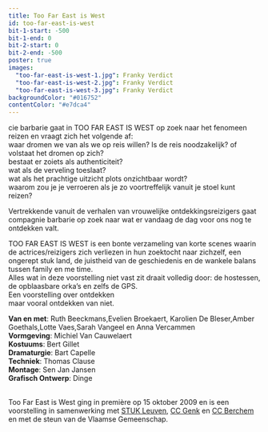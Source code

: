 ```yaml
---
title: Too Far East is West
id: too-far-east-is-west
bit-1-start: -500
bit-1-end: 0
bit-2-start: 0
bit-2-end: -500
poster: true
images:
  "too-far-east-is-west-1.jpg": Franky Verdict
  "too-far-east-is-west-2.jpg": Franky Verdict
  "too-far-east-is-west-3.jpg": Franky Verdict
backgroundColor: "#016752"
contentColor: "#e7dca4"
---
```

<style>
  #background-bit-1 {
    width: 100%;
    height: 1500px;
    position: absolute;
    background: url({{ site.baseurl }}/img/too-far-east-is-west-bit-1.png) no-repeat top center;
  }

  #background-bit-2 {
    width: 100%;
    height: 1500px;
    position: absolute;
    background: url({{ site.baseurl }}/img/too-far-east-is-west-bit-2.png) no-repeat top center;
  }
</style>
cie barbarie gaat in TOO FAR EAST IS WEST op zoek naar het fenomeen reizen en vraagt zich het volgende af:<br>
waar dromen we van als we op reis willen? Is de reis noodzakelijk? of volstaat het dromen op zich?<br>
bestaat er zoiets als authenticiteit?<br>
wat als de verveling toeslaat?<br>
wat als het prachtige uitzicht plots onzichtbaar wordt?<br>
waarom zou je je verroeren als je zo voortreffelijk vanuit je stoel kunt reizen?

Vertrekkende vanuit de verhalen van vrouwelijke ontdekkingsreizigers gaat compagnie barbarie op zoek naar wat er vandaag de dag voor ons nog te ontdekken valt.<br>

TOO FAR EAST IS WEST is een bonte verzameling van korte scenes waarin de actrices/reizigers zich verliezen in hun zoektocht naar zichzelf, een ongerept stuk land, de juistheid van de geschiedenis en de wankele balans tussen family en me time.<br>
Alles wat in deze voorstelling niet vast zit draait volledig door: de hostessen, de opblaasbare orka’s en zelfs de GPS.<br>
Een voorstelling over ontdekken <br>
maar vooral  ontdekken van niet.

**Van en met**: Ruth Beeckmans,Evelien Broekaert, Karolien De Bleser,Amber Goethals,Lotte Vaes,Sarah Vangeel en Anna Vercammen <br>
**Vormgeving**: Michiel Van Cauwelaert<br>
**Kostuums**: Bert Gillet<br>
**Dramaturgie**: Bart Capelle <br>
**Techniek**: Thomas Clause <br>
**Montage**: Sen Jan Jansen <br>
**Grafisch Ontwerp**: Dinge



<br>
Too Far East is West ging in première op 15 oktober 2009  en is een voorstelling in samenwerking met <a href="http://www.stuk.be/">STUK Leuven</a>, <a href="http://www.c-minecultuurcentrum.be/">CC Genk</a> en <a href="http://www.ccberchem.be/">CC Berchem</a> en met de steun van de Vlaamse Gemeenschap.
